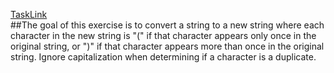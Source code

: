 [TaskLink](https://www.codewars.com/kata/54b42f9314d9229fd6000d9c)<br/>
##The goal of this exercise is to convert a string to a new string where each character in the new string is "(" if that character appears only once in the original string, or ")" if that character appears more than once in the original string. Ignore capitalization when determining if a character is a duplicate.
